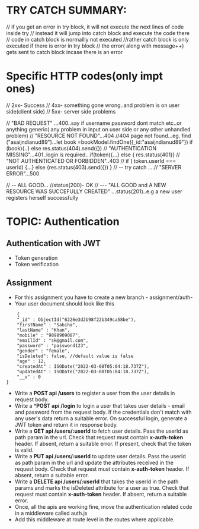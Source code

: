 
# TRY CATCH SUMMARY:
// if you get an error in try block, it will not execute the next lines of code inside try
// instead it will jump into catch block and execute the code there
// code in catch block is normallly not executed
//rather catch block is only executed if there is error in try block
// the error( along with message++) gets sent to catch block incase there is an error




# Specific HTTP codes(only impt ones)
// 2xx- Success
// 4xx- something gone wrong..and problem is on user side(client side)
// 5xx- server side problems

// "BAD REQUEST" ...400..say if username password dont match etc..or anything generic( any problem in input on user side or any other unhandled problem)
// "RESOURCE NOT FOUND"...404 //404 page not found...eg. find ("asaijndianud89")...let book =bookModel.findOne({_id:"asaijndianud89"})   if (book){..} else res.status(404).send({})
// "AUTHENTICATION MISSING"...401..login is required...if(token){...} else { res.status(401)}
// "NOT AUTHENTICATED OR FORBIDDEN"..403 // if ( token.userId === userId) {...} else {res.status(403).send({}) }
// -- try catch ....// "SERVER ERROR"...500

// -- ALL GOOD... //status(200)- OK
// --- "ALL GOOD and A NEW RESOURCE WAS SUCCEFULLY CREATED" ...status(201)..e.g a new user registers herself successfully




# TOPIC: Authentication

## Authentication with JWT
- Token generation
- Token verification

## Assignment
- For this assignment you have to create a new branch - assignment/auth-
- Your user document should look like this
```
 	{
    "_id" : ObjectId("6226e3d2b98f22b349ca58be"),
    "firstName" : "Sabiha",
    "lastName" : "Khan",
    "mobile" : "9898909087",
    "emailId" : "sk@gmail.com",
    "password" : "password123",
    "gender" : "female",
	"isDeleted": false, //default value is false 
    "age" : 12,
    "createdAt" : ISODate("2022-03-08T05:04:18.737Z"),
    "updatedAt" : ISODate("2022-03-08T05:04:18.737Z"),
    "__v" : 0
}
```


- Write a **POST api /users** to register a user from the user details in request body. 
- Write a ***POST api /login** to login a user that takes user details - email and password from the request body. If the credentials don't match with any user's data return a suitable error.
On successful login, generate a JWT token and return it in response body.
- Write a **GET api /users/:userId** to fetch user details. Pass the userId as path param in the url. Check that request must contain **x-auth-token** header. If absent, return a suitable error.
If present, check that the token is valid.
- Write a **PUT api /users/:userId** to update user details. Pass the userId as path param in the url and update the attributes received in the request body. Check that request must contain **x-auth-token** header. If absent, return a suitable error.
- Write a **DELETE api /users/:userId** that takes the userId in the path params and marks the isDeleted attribute for a user as true. Check that request must contain **x-auth-token** header. If absent, return a suitable error.
- Once, all the apis are working fine, move the authentication related code in a middleware called auth.js
- Add this middleware at route level in the routes where applicable.

